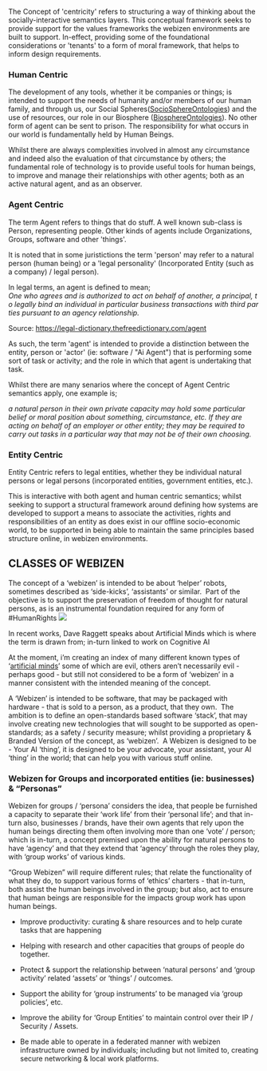 
The Concept of 'centricity' refers to structuring a way of thinking about the socially-interactive semantics layers.  This conceptual framework seeks to provide support for the values frameworks the webizen environments are built to support.  In-effect, providing some of the foundational considerations or 'tenants' to a form of moral framework, that helps to inform design requirements.

### Human Centric
The development of any tools, whether it be companies or things; is intended to support the needs of humanity and/or members of our human family, and through us, our Social Spheres([SocioSphereOntologies](SocioSphereOntologies.md)) and the use of resources, our role in our Biosphere ([BiosphereOntologies](BiosphereOntologies.md)).  No other form of agent can be sent to prison.  The responsibility for what occurs in our world is fundamentally held by Human Beings.  

Whilst there are always complexities involved in almost any circumstance and indeed also the evaluation of that circumstance by others; the fundamental role of technology is to provide useful tools for human beings, to improve and manage their relationships with other agents; both as an active natural agent, and as an observer.  

### Agent Centric

The term Agent refers to things that do stuff. A well known sub-class is Person, representing people. Other kinds of agents include Organizations, Groups, software and other 'things'.

It is noted that in some juristictions the term 'person' may refer to a natural person (human being) or a 'legal personality' (Incorporated Entity (such as a company) / legal person). 

In legal terms, an agent is defined to mean;
*One who agrees and is authorized to act on behalf of another, a principal, to legally bind an individual in particular business transactions with third parties pursuant to an agency relationship.*

Source: https://legal-dictionary.thefreedictionary.com/agent

As such, the term 'agent' is intended to provide a distinction between the entity, person or 'actor' (ie: software / "Ai Agent") that is performing some sort of task or activity; and the role in which that agent is undertaking that task.  

Whilst there are many senarios where the concept of Agent Centric semantics apply, one example is;

*a natural person in their own private capacity may hold some particular belief or moral position about something, circumstance, etc.  If they are acting on behalf of an employer or other entity; they may be required to carry out tasks in a particular way that may not be of their own choosing.*  

### Entity Centric

Entity Centric refers to legal entities, whether they be individual natural persons or legal persons (incorporated entities, government entities, etc.).  

This is interactive with both agent and human centric semantics; whilst seeking to support a structural framework around defining how systems are developed to support a means to associate the activities, rights and responsibilities of an entity as does exist in our offline socio-economic world, to be supported in being able to maintain the same principles based structure online, in webizen environments. 


## CLASSES OF WEBIZEN

The concept of a ‘webizen’ is intended to be about ‘helper’ robots, sometimes described as ‘side-kicks’, ‘assistants’ or similar.  Part of the objective is to support the preservation of freedom of thought for natural persons, as is an instrumental foundation required for any form of #HumanRights 
![](https://lh6.googleusercontent.com/ND1AZwifZ81MndxyJf81oLaiY5FBUs7aZpFF9u2DxETqCW2tDB0kxwGPay7FqLKiBcSLyAD1er9LXW9BX4NBwFWEJsPPLf3-3_GkcfZkf_RjuuLWezRwl52Locum9Hl7DNPk-ePPWJS_CBSbadrnRuVRWh1dtTwsBz3-AfAAzQaX6aEVzHYGZjyUGg3i)

In recent works, Dave Raggett speaks about Artificial Minds which is where the term is drawn from; in-turn linked to work on Cognitive AI

At the moment, i’m creating an index of many different known types of ‘[artificial minds](https://docs.google.com/spreadsheets/d/1rqYC2E2BDIHBADAT7-9CabawkmYBJpBBf1KJO24D7ig/edit?usp=sharing)’ some of which are evil, others aren’t necessarily evil - perhaps good - but still not considered to be a form of ‘webizen’ in a manner consistent with the intended meaning of the concept. 

A ‘Webizen’ is intended to be software, that may be packaged with hardware - that is sold to a person, as a product, that they own.  The ambition is to define an open-standards based software ‘stack’, that may involve creating new technologies that will sought to be supported as open-standards; as a safety / security measure; whilst providing a proprietary & Branded Version of the concept, as ‘webizen’.  A Webizen is designed to be - Your AI ‘thing’, it is designed to be your advocate, your assistant, your AI ‘thing’ in the world; that can help you with various stuff online.


### Webizen for Groups and incorporated entities (ie: businesses) & “Personas”

Webizen for groups / ‘persona’ considers the idea, that people be furnished a capacity to separate their ‘work life’ from their ‘personal life’; and that in-turn also, businesses / brands, have their own agents that rely upon the human beings directing them often involving more than one ‘vote’ / person; which is in-turn, a concept premised upon the ability for natural persons to have ‘agency’ and that they extend that ‘agency’ through the roles they play, with ‘group works’ of various kinds.  
  
“Group Webizen” will require different rules; that relate the functionality of what they do, to support various forms of ‘ethics’ charters - that in-turn, both assist the human beings involved in the group; but also, act to ensure that human beings are responsible for the impacts group work has upon human beings.

-   Improve productivity: curating & share resources and to help curate tasks that are happening
    
-   Helping with research and other capacities that groups of people do together.
    
-   Protect & support the relationship between ‘natural persons’ and ‘group activity’ related ‘assets’ or ‘things’ / outcomes.  
    
-   Support the ability for ‘group instruments’ to be managed via ‘group policies’, etc. 
    
-   Improve the ability for ‘Group Entities’ to maintain control over their IP / Security / Assets.
    
-   Be made able to operate in a federated manner with webizen infrastructure owned by individuals; including but not limited to, creating secure networking & local work platforms.
    